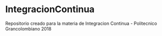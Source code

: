 # IntegracionContinua
Repositorio creado para la materia de Integracion Continua - Politecnico Grancolombiano 2018
